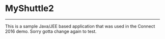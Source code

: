 # MyShuttle2
-------------

This is a sample Java/JEE based application that was used in the Connect 2016 demo. Sorry gotta change again to test.
